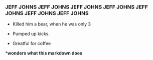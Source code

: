 ### JEFF JOHNS JEFF JOHNS JEFF JOHNS JEFF JOHNS JEFF JOHNS JEFF JOHNS JEFF JOHNS

- Killed him a bear, when he was only 3

- Pumped up kicks.

- Greatful for coffee




***wonders what this markdown does**
